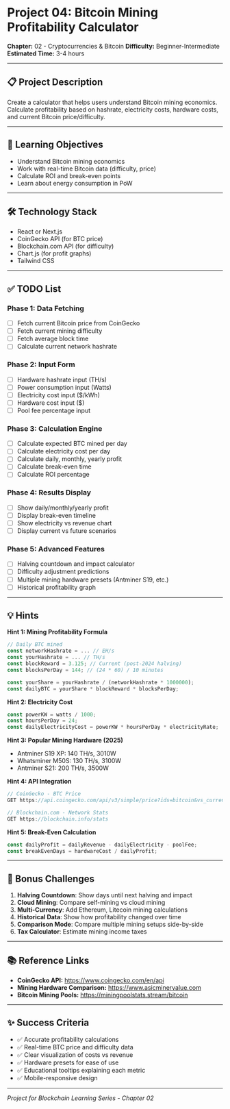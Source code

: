 # Project 04: Bitcoin Mining Profitability Calculator

**Chapter:** 02 - Cryptocurrencies & Bitcoin
**Difficulty:** Beginner-Intermediate
**Estimated Time:** 3-4 hours

---

## 📋 Project Description

Create a calculator that helps users understand Bitcoin mining economics. Calculate profitability based on hashrate, electricity costs, hardware costs, and current Bitcoin price/difficulty.

---

## 🎯 Learning Objectives

- Understand Bitcoin mining economics
- Work with real-time Bitcoin data (difficulty, price)
- Calculate ROI and break-even points
- Learn about energy consumption in PoW

---

## 🛠️ Technology Stack

- React or Next.js
- CoinGecko API (for BTC price)
- Blockchain.com API (for difficulty)
- Chart.js (for profit graphs)
- Tailwind CSS

---

## ✅ TODO List

### Phase 1: Data Fetching
- [ ] Fetch current Bitcoin price from CoinGecko
- [ ] Fetch current mining difficulty
- [ ] Fetch average block time
- [ ] Calculate current network hashrate

### Phase 2: Input Form
- [ ] Hardware hashrate input (TH/s)
- [ ] Power consumption input (Watts)
- [ ] Electricity cost input ($/kWh)
- [ ] Hardware cost input ($)
- [ ] Pool fee percentage input

### Phase 3: Calculation Engine
- [ ] Calculate expected BTC mined per day
- [ ] Calculate electricity cost per day
- [ ] Calculate daily, monthly, yearly profit
- [ ] Calculate break-even time
- [ ] Calculate ROI percentage

### Phase 4: Results Display
- [ ] Show daily/monthly/yearly profit
- [ ] Display break-even timeline
- [ ] Show electricity vs revenue chart
- [ ] Display current vs future scenarios

### Phase 5: Advanced Features
- [ ] Halving countdown and impact calculator
- [ ] Difficulty adjustment predictions
- [ ] Multiple mining hardware presets (Antminer S19, etc.)
- [ ] Historical profitability graph

---

## 💡 Hints

**Hint 1: Mining Profitability Formula**
```javascript
// Daily BTC mined
const networkHashrate = ... // EH/s
const yourHashrate = ... // TH/s
const blockReward = 3.125; // Current (post-2024 halving)
const blocksPerDay = 144; // (24 * 60) / 10 minutes

const yourShare = yourHashrate / (networkHashrate * 1000000);
const dailyBTC = yourShare * blockReward * blocksPerDay;
```

**Hint 2: Electricity Cost**
```javascript
const powerKW = watts / 1000;
const hoursPerDay = 24;
const dailyElectricityCost = powerKW * hoursPerDay * electricityRate;
```

**Hint 3: Popular Mining Hardware (2025)**
- Antminer S19 XP: 140 TH/s, 3010W
- Whatsminer M50S: 130 TH/s, 3100W
- Antminer S21: 200 TH/s, 3500W

**Hint 4: API Integration**
```javascript
// CoinGecko - BTC Price
GET https://api.coingecko.com/api/v3/simple/price?ids=bitcoin&vs_currencies=usd

// Blockchain.com - Network Stats
GET https://blockchain.info/stats
```

**Hint 5: Break-Even Calculation**
```javascript
const dailyProfit = dailyRevenue - dailyElectricity - poolFee;
const breakEvenDays = hardwareCost / dailyProfit;
```

---

## 🎨 Bonus Challenges

1. **Halving Countdown**: Show days until next halving and impact
2. **Cloud Mining**: Compare self-mining vs cloud mining
3. **Multi-Currency**: Add Ethereum, Litecoin mining calculations
4. **Historical Data**: Show how profitability changed over time
5. **Comparison Mode**: Compare multiple mining setups side-by-side
6. **Tax Calculator**: Estimate mining income taxes

---

## 📚 Reference Links

- **CoinGecko API:** https://www.coingecko.com/en/api
- **Mining Hardware Comparison:** https://www.asicminervalue.com
- **Bitcoin Mining Pools:** https://miningpoolstats.stream/bitcoin

---

## ✨ Success Criteria

- ✅ Accurate profitability calculations
- ✅ Real-time BTC price and difficulty data
- ✅ Clear visualization of costs vs revenue
- ✅ Hardware presets for ease of use
- ✅ Educational tooltips explaining each metric
- ✅ Mobile-responsive design

---

*Project for Blockchain Learning Series - Chapter 02*